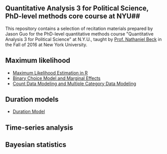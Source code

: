 ## Quantitative Analysis 3 for Political Science, PhD-level methods core course at NYU##

This repository contains a selection of recitation materials prepared by Jason Guo for the PhD-level quantitative methods course "Quantitative Analysis 3 for Political Science" at N.Y.U., taught by [Prof. Nathaniel Beck](http://politics.as.nyu.edu/object/nathanielbeck) in the Fall of 2016 at New York University.

## Maximum likelihood ##

- [Maximum Likelihood Estimation in R](w1/week1.R)
- [Binary Choice Model and Marginal Effects](w2/week2.R)
- [Count Data Modeling and Multiple Category Data Modeling](w3/week3.R)

## Duration models ##
- [Duration Model](w4/week4.R)

## Time-series analysis ##

## Bayesian statistics ##

